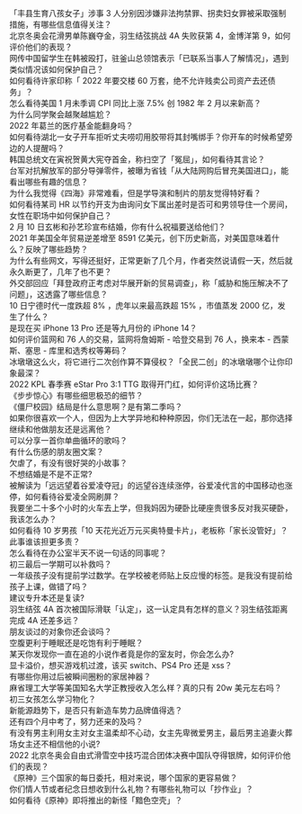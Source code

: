 「丰县生育八孩女子」涉事 3 人分别因涉嫌非法拘禁罪、拐卖妇女罪被采取强制措施，有哪些信息值得关注？  
北京冬奥会花滑男单陈巍夺金，羽生结弦挑战 4A 失败获第 4，金博洋第 9，如何评价他们的表现？  
网传中国留学生在韩被殴打，驻釜山总领馆表示「已联系当事人了解情况」，遇到类似情况该如何保护自己？  
如何看待许家印称「 2022 年要交楼 60 万套，绝不允许贱卖公司资产去还债务」？  
怎么看待美国 1 月未季调 CPI 同比上涨 7.5% 创 1982 年 2 月以来新高？  
为什么同学聚会越聚越尴尬？  
2022 年葛兰的医疗基金能翻身吗？  
如何看待湖北一女子开车拒听丈夫唠叨用胶带将其封嘴绑手？你开车的时候希望旁边的人提醒吗？  
韩国总统文在寅祝贺黄大宪夺首金，称扫空了「冤屈」，如何看待其言论？  
台军对抗解放军的部分导弹零件，被曝为省钱「从大陆网购后冒充美国进口」，能看出哪些有趣的信息？  
为什么我觉得《四海》非常难看，但是学导演和制片的朋友觉得特好看？  
如何看待某司 HR 以节约开支为由询问女下属出差时是否可和男领导住一个房间，女性在职场中如何保护自己？  
2 月 10 日玄彬和孙艺珍宣布结婚，你有什么祝福要送给他们？  
2021 年美国全年贸易逆差增至 8591 亿美元，创下历史新高，对美国意味着什么？反映了哪些趋势？  
为什么有些网文，写得还挺好，正常更新了几个月，作者突然说请假一天，然后就永久断更了，几年了也不更？  
外交部回应「拜登政府正考虑对华展开新的贸易调查」，称「威胁和施压解决不了问题」，这透露了哪些信息？  
10 日宁德时代一度跌超 8% ，虎年以来最高跌超 15% ，市值蒸发 2000 亿，发生了什么？  
是现在买 iPhone 13 Pro 还是等九月份的 iPhone 14？  
如何评价篮网和 76 人的交易，篮网将詹姆斯 - 哈登交易到 76 人，换来本 - 西蒙斯、塞思 - 库里和选秀权等筹码？  
冰墩墩这么火，将它进行二次创作算不算侵权？「全民二创」的冰墩墩哪个让你印象最深？  
2022 KPL 春季赛 eStar Pro 3:1 TTG 取得开门红，如何评价这场比赛？  
《步步惊心》有哪些细思极恐的细节？  
《僵尸校园》结局是什么意思啊？是有第二季吗？  
如果你很喜欢一个人，但因为上大学异地和种种原因，你们无法在一起，那你选择继续和他做朋友还是远离他？  
可以分享一首你单曲循环的歌吗？  
有什么伤感的朋友圈文案？  
欠虐了，有没有很好哭的小故事？  
不想结婚是不是不正常?  
被解读为「远远望着谷爱凌夺冠」的远望谷连续涨停，谷爱凌代言的中国移动也涨停，如何看待谷爱凌全网刷屏？  
我要坐二十多个小时的火车去上学，但我妈因为硬卧比硬座贵很多反对我买硬卧，我该怎么办？  
如何看待 10 岁男孩「10 天花光近万元买奥特曼卡片」，老板称「家长没管好」？此事谁该担更多责？  
怎么看待在办公室半天不说一句话的同事呢？  
初三最后一学期可以补救吗？  
一年级孩子没有提前学过数学。在学校被老师贴上反应慢的标签。是我没有提前给孩子上课，做错了吗？  
建议专升本还是复读?  
羽生结弦 4A 首次被国际滑联「认定」，这一认定具有怎样的意义？羽生结弦距离完成 4A 还差多远？  
朋友谈过的对象你还会谈吗？  
空腹更利于睡眠还是吃饱有利于睡眠？  
某天你发现你一直在追的小说作者竟是你的室友时，你会怎么办?  
显卡溢价，想买游戏机过渡，该买 switch、PS4 Pro 还是 xss？  
有哪些你用过后被瞬间圈粉的家居神器？  
麻省理工大学等美国知名大学正教授收入怎么样？真的只有 20w 美元左右吗？  
初三女孩怎么学习物化？  
新能源趋势下，是否只有新造车势力品牌值得选？  
还有四个月中考了，努力还来的及吗？  
有没有男主利用女主对女主温柔却不心动，女主先卑微爱男主，最后男主追妻火葬场女主还不相信他的小说?  
2022 北京冬奥会自由式滑雪空中技巧混合团体决赛中国队夺得银牌，如何评价他们的表现？  
《原神》三个国家的每日委托，相对来说，哪个国家的更容易做？  
你们情人节或者纪念日想收到什么礼物？有哪些礼物可以「抄作业」？  
如何看待《原神》即将推出的新怪「黯色空壳」？  
